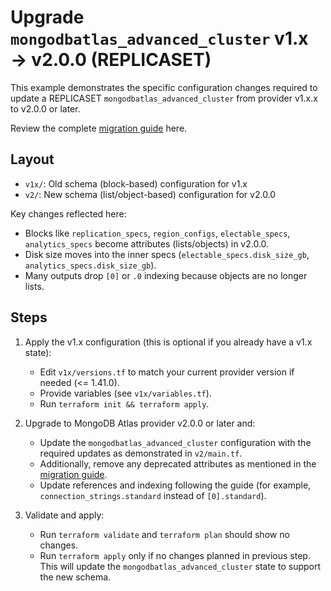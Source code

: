 # Upgrade `mongodbatlas_advanced_cluster` v1.x → v2.0.0 (REPLICASET)

This example demonstrates the specific configuration changes required to update a REPLICASET `mongodbatlas_advanced_cluster` from provider v1.x.x to v2.0.0 or later.

Review the complete [migration guide](`docs/guides/migrate-to-advanced-cluster-2.0.0.md`) here.

## Layout

- `v1x/`: Old schema (block-based) configuration for v1.x
- `v2/`: New schema (list/object-based) configuration for v2.0.0

Key changes reflected here:
- Blocks like `replication_specs`, `region_configs`, `electable_specs`, `analytics_specs` become attributes (lists/objects) in v2.0.0.
- Disk size moves into the inner specs (`electable_specs.disk_size_gb`, `analytics_specs.disk_size_gb`).
- Many outputs drop `[0]` or `.0` indexing because objects are no longer lists.

## Steps

1. Apply the v1.x configuration (this is optional if you already have a v1.x state):
   - Edit `v1x/versions.tf` to match your current provider version if needed (<= 1.41.0).
   - Provide variables (see `v1x/variables.tf`).
   - Run `terraform init && terraform apply`.

2. Upgrade to MongoDB Atlas provider v2.0.0 or later and:
   - Update the `mongodbatlas_advanced_cluster` configuration with the required updates as demonstrated in `v2/main.tf`. 
    - Additionally, remove any deprecated attributes as mentioned in the [migration guide](`docs/guides/migrate-to-advanced-cluster-2.0.0.md`).
   - Update references and indexing following the guide (for example, `connection_strings.standard` instead of `[0].standard`).

4. Validate and apply:
   - Run `terraform validate` and `terraform plan` should show no changes.
   - Run `terraform apply` only if no changes planned in previous step. This will update the `mongodbatlas_advanced_cluster` state to support the new schema.
